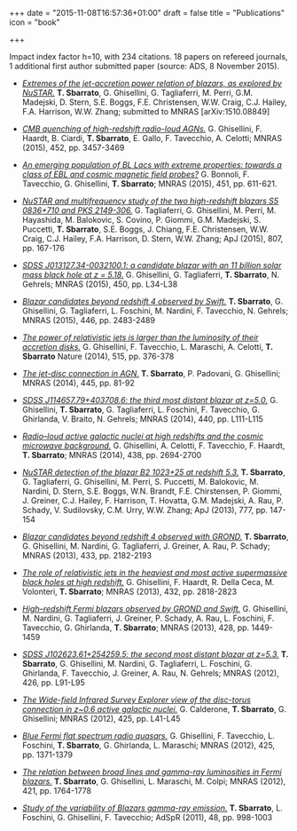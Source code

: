 +++
date = "2015-11-08T16:57:36+01:00"
draft = false
title = "Publications"
icon = "book"

+++

Impact index factor h=10, with 234 citations. 18 papers on refereed journals, 1 additional first author submitted paper (source: ADS, 8 November 2015).

- [*Extremes of the jet-accretion power relation of blazars, as explored by NuSTAR.*](http://adsabs.harvard.edu/abs/2015arXiv151008849S)
  **T. Sbarrato**, G. Ghisellini, G. Tagliaferri, M. Perri, G.M. Madejski, D. Stern,
  S.E. Boggs, F.E. Christensen, W.W. Craig, C.J. Hailey, F.A. Harrison, W.W. Zhang;
  submitted to MNRAS [arXiv:1510.08849]

- [*CMB quenching of high-redshift radio-loud AGNs.*](http://adsabs.harvard.edu/abs/2015MNRAS.452.3457G)
  G. Ghisellini, F. Haardt, B. Ciardi, **T. Sbarrato**, E. Gallo, F. Tavecchio, A. Celotti;
  MNRAS (2015), 452, pp. 3457-3469

- [*An emerging population of BL Lacs with extreme properties: towards a class of EBL and cosmic magnetic field probes?*](http://adsabs.harvard.edu/abs/2015MNRAS.451..611B)
  G. Bonnoli, F. Tavecchio, G. Ghisellini, **T. Sbarrato**;
  MNRAS (2015), 451, pp. 611-621.

- [*NuSTAR and multifrequency study of the two high-redshift blazars S5 0836+710 and PKS 2149-306.*](http://adsabs.harvard.edu/abs/2015ApJ...807..167T)
  G. Tagliaferri, G. Ghisellini, M. Perri, M. Hayashida, M. Balokovic, S. Covino,
  P. Giommi, G.M. Madejski, S. Puccetti, **T. Sbarrato**, S.E. Boggs, J. Chiang,
  F.E. Christensen, W.W. Craig, C.J. Hailey, F.A. Harrison, D. Stern, W.W. Zhang;
  ApJ (2015), 807, pp. 167-176

- [*SDSS J013127.34-0032100.1: a candidate blazar with an 11 billion solar mass black hole at z = 5.18.*](http://adsabs.harvard.edu/abs/2015MNRAS.450L..34G)
  G. Ghisellini, G. Tagliaferri, **T. Sbarrato**, N. Gehrels;
  MNRAS (2015), 450, pp. L34-L38

- [*Blazar candidates beyond redshift 4 observed by Swift.*](http://adsabs.harvard.edu/abs/2015MNRAS.446.2483S)
  **T. Sbarrato**, G. Ghisellini, G. Tagliaferri, L. Foschini, M. Nardini,
  F. Tavecchio, N. Gehrels;
  MNRAS (2015), 446, pp. 2483-2489

- [*The power of relativistic jets is larger than the luminosity of their accretion disks.*](http://adsabs.harvard.edu/abs/2014Natur.515..376G)
  G. Ghisellini, F. Tavecchio, L. Maraschi, A. Celotti, **T. Sbarrato**
  Nature (2014), 515, pp. 376-378

- [*The jet-disc connection in AGN.*](http://adsabs.harvard.edu/abs/2014MNRAS.445...81S)
  **T. Sbarrato**, P. Padovani, G. Ghisellini;
  MNRAS (2014), 445, pp. 81-92

- [*SDSS J114657.79+403708.6: the third most distant blazar at z=5.0.*](http://adsabs.harvard.edu/abs/2014MNRAS.440L.111G)
  G. Ghisellini, **T. Sbarrato**, G. Tagliaferri, L. Foschini, F. Tavecchio,
  G. Ghirlanda, V. Braito, N. Gehrels;
  MNRAS (2014), 440, pp. L111-L115

- [*Radio–loud active galactic nuclei at high redshifts and the cosmic microwave background.*](http://adsabs.harvard.edu/abs/2014MNRAS.438.2694G)
  G. Ghisellini, A. Celotti, F. Tavecchio, F. Haardt, **T. Sbarrato**;
  MNRAS (2014), 438, pp. 2694-2700

- [*NuSTAR detection of the blazar B2 1023+25 at redshift 5.3.*](http://adsabs.harvard.edu/abs/2013ApJ...777..147S)
  **T. Sbarrato**, G. Tagliaferri, G. Ghisellini, M. Perri, S. Puccetti, M. Balokovic,
  M. Nardini, D. Stern, S.E. Boggs, W.N. Brandt, F.E. Chirstensen, P. Giommi, J. Greiner,
  C.J. Hailey, F. Harrison, T. Hovatta, G.M. Madejski, A. Rau, P. Schady, V. Sudilovsky,
  C.M. Urry, W.W. Zhang;
  ApJ (2013), 777, pp. 147-154

- [*Blazar candidates beyond redshift 4 observed with GROND.*](http://adsabs.harvard.edu/abs/2013MNRAS.433.2182S)
  **T. Sbarrato**, G. Ghisellini, M. Nardini, G. Tagliaferri, J. Greiner, A. Rau, P. Schady;
  MNRAS (2013), 433, pp. 2182-2193

- [*The role of relativistic jets in the heaviest and most active supermassive black holes at high redshift.*](http://adsabs.harvard.edu/abs/2013MNRAS.432.2818G)
  G. Ghisellini, F. Haardt, R. Della Ceca, M. Volonteri, **T. Sbarrato**;
  MNRAS (2013), 432, pp. 2818-2823

- [*High–redshift Fermi blazars observed by GROND and Swift.*](http://adsabs.harvard.edu/abs/2013MNRAS.428.1449G)
  G. Ghisellini, M. Nardini, G. Tagliaferri, J. Greiner, P. Schady, A. Rau, L. Foschini,
  F. Tavecchio, G. Ghirlanda, **T. Sbarrato**;
  MNRAS (2013), 428, pp. 1449-1459

- [*SDSS J102623.61+254259.5: the second most distant blazar at z=5.3.*](http://adsabs.harvard.edu/abs/2012MNRAS.426L..91S)
  **T. Sbarrato**, G. Ghisellini, M. Nardini, G. Tagliaferri, L. Foschini, G. Ghirlanda,
  F. Tavecchio, J. Greiner, A. Rau, N. Gehrels;
  MNRAS (2012), 426, pp. L91-L95

- [*The Wide-field Infrared Survey Explorer view of the disc-torus connection in z~0.6 active galactic nuclei.*](http://adsabs.harvard.edu/abs/2012MNRAS.425L..41C)
  G. Calderone, **T. Sbarrato**, G. Ghisellini;
  MNRAS (2012), 425, pp. L41-L45

- [*Blue Fermi flat spectrum radio quasars.*](http://adsabs.harvard.edu/abs/2012MNRAS.425.1371G)
  G. Ghisellini, F. Tavecchio, L. Foschini, **T. Sbarrato**, G. Ghirlanda, L. Maraschi;
  MNRAS (2012), 425, pp. 1371-1379

- [*The relation between broad lines and gamma-ray luminosities in Fermi blazars.*](http://adsabs.harvard.edu/abs/2012MNRAS.421.1764S)
  **T. Sbarrato**, G. Ghisellini, L. Maraschi, M. Colpi;
  MNRAS (2012), 421, pp. 1764-1778

- [*Study of the variability of Blazars gamma-ray emission.*](http://adsabs.harvard.edu/abs/2011AdSpR..48..998S)
  **T. Sbarrato**, L. Foschini, G. Ghisellini, F. Tavecchio;
  AdSpR (2011), 48, pp. 998-1003
